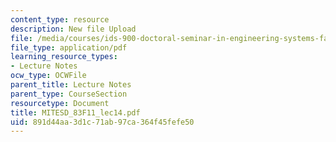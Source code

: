 ```yaml
---
content_type: resource
description: New file Upload
file: /media/courses/ids-900-doctoral-seminar-in-engineering-systems-fall-2011/891d44aa3d1c71ab97ca364f45fefe50_MITESD_83F11_lec14.pdf
file_type: application/pdf
learning_resource_types:
- Lecture Notes
ocw_type: OCWFile
parent_title: Lecture Notes
parent_type: CourseSection
resourcetype: Document
title: MITESD_83F11_lec14.pdf
uid: 891d44aa-3d1c-71ab-97ca-364f45fefe50
---
```

